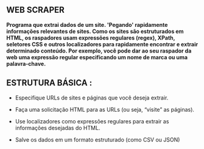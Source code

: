 ## WEB SCRAPER
**Programa que extrai dados de um site.
 'Pegando' rapidamente informações relevantes de sites. Como os sites são estruturados em HTML, os raspadores usam expressões regulares (regex), XPath, seletores CSS e outros localizadores para rapidamente encontrar e extrair determinado conteúdo. Por exemplo, você pode dar ao seu raspador da web uma expressão regular especificando um nome de marca ou uma palavra-chave.**

  ## ESTRUTURA BÁSICA :
 - Especifique URLs de sites e páginas que você deseja extrair.

- Faça uma solicitação HTML para as URLs (ou seja, “visite” as páginas).

-  Use localizadores como expressões regulares para extrair as informações desejadas do HTML.

- Salve os dados em um formato estruturado (como CSV ou JSON)
